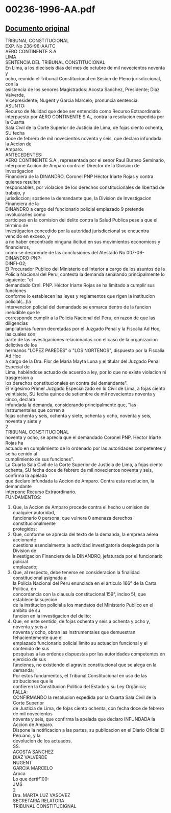 
00236-1996-AA.pdf
=================
  
[Documento original](https://tc.gob.pe/jurisprudencia/1998/00236-1996-AA.pdf)  
---  
TRIBUNAL CONSTITUCIONAL  
EXP. No 236-96-AA/TC  
AERO CONTINENTE S.A.  
LIMA  
SENTENCIA DEL TRIBUNAL CONSTITUCIONAL  
En Lima, a los dieciseis dias del mes de octubre de mil novecientos noventa y  
ocho, reunido el Tribunal Constitucional en Sesion de Pleno jurisdiccional, con la  
asistencia de los senores Magistrados: Acosta Sanchez, Presidente; Diaz Valverde,  
Vicepresidente; Nugent y Garcia Marcelo; pronuncia sentencia:  
ASUNTO:  
Recurso de Nulidad que debe ser entendido como Recurso Extraordinario  
interpuesto por AERO CONTINENTE S.A., contra la resolucion expedida por la Cuarta  
Sala Civil de la Corte Superior de Justicia de Lima, de fojas ciento ochenta, SU fecha  
doce de febrero de mil novecientos noventa y seis, que declaro infundada la Accion de  
Amparo.  
ANTECEDENTES:  
AERO CONTINENTE S.A., representada por el senor Raul Burneo Seminario,  
interpone Accion de Amparo contra el Director de la Division de Investigacion  
Financiera de la DINANDRO, Coronel PNP Héctor Iriarte Rojas y contra quienes resulten  
responsables, por violacion de los derechos constitucionales de libertad de trabajo, y  
jurisdiccion; sostiene la demandante que, la Division de Investigacion Financiera de la  
DINANDRO a cargo del funcionario policial emplazado 9 pretende involucrarles como  
participes en la comision del delito contra la Salud Publica pese a que el término de  
investigacion concedido por la autoridad jurisdiccional se encuentra vencido en exceso, y  
a no haber encontrado ninguna ilicitud en sus movimientos economicos y financieros,  
como se desprende de las conclusiones del Atestado No 007-06-DINANDRO-PNP-  
DINFI-G2;  
El Procurador Publico del Ministerio del Interior a cargo de los asuntos de la  
Policia Nacional del Peru, contesta la demanda senalando principalmente lo siguiente: "el  
demandado Crnl. PNP. Héctor Iriarte Rojas se ha limitado a cumplir sus funciones  
conforme lo establecen las leyes y reglamentos que rigen la institucion policial(...)la  
intervencion policial del demandado se enmarca dentro de la funcion ineludible que le  
corresponde cumplir a la Policia Nacional del Peru, en razon de que las diligencias  
ampliatorias fueron decretadas por el Juzgado Penal y la Fiscalia Ad Hoc, las cuales son  
parte de las investigaciones relacionadas con el caso de la organizacion delictiva de los  
hermanos "LOPEZ PAREDES" o "LOS NORTENOS", dispuesto por la Fiscalia Ad Hoc  
a cargo de la Dra. Flor de Maria Mayta Luna y el titular del Juzgado Penal Especial de  
Lima, habiéndose actuado de acuerdo a ley, por lo que no existe violacion ni trasgresion a  
los derechos constitucionales en contra del demandante".  
El Vigésimo Primer Juzgado Especializado en lo Civil de Lima, a fojas ciento  
veintisiete, SU fecha quince de setiembre de mil novecientos noventa y cinco, declara  
infundada la demanda, considerando principalmente que, "las instrumentales que corren a  
fojas ochenta y seis, ochenta y siete, ochenta y ocho, noventa y seis, noventa y siete y  
2  
TRIBUNAL CONSTITUCIONAL  
noventa y ocho, se aprecia que el demandado Coronel PNP. Héctor Iriarte Rojas ha  
actuado en cumplimiento de lo ordenado por las autoridades competentes y se ha cenido al  
cumplimiento de sus funciones".  
La Cuarta Sala Civil de la Corte Superior de Justicia de Lima, a fojas ciento  
ochenta, SU fecha doce de febrero de mil novecientos noventa y seis, confirma la apelada  
que declaro infundada la Accion de Amparo. Contra esta resolucion, la demandante  
interpone Recurso Extraordinario.  
FUNDAMENTOS:  
1. Que, la Accion de Amparo procede contra el hecho u omision de cualquier autoridad,  
funcionario 0 persona, que vulnera 0 amenaza derechos constitucionalmente  
protegidos;  
2. Que, conforme se aprecia del texto de la demanda, la empresa aérea accionante  
cuestiona esencialmente la actividad investigatoria desplegada por la Division de  
Investigacion Financiera de la DINANDRO, jefaturada por el funcionario policial  
emplazado;  
3. Que, al respecto, debe tenerse en consideracion la finalidad constitucional asignada a  
la Policia Nacional del Peru enunciada en el articulo 166° de la Carta Politica, en  
concordancia con la clausula constitucional 159°, inciso 5), que establece la sujecion  
de la institucion policial a los mandatos del Ministerio Publico en el ambito de su  
funcion en la investigacion del delito;  
4. Que, en este sentido, de fojas ochenta y seis a ochenta y ocho y, noventa y seis a  
noventa y ocho, obran las instrumentales que demuestran fehacientemente que el  
emplazado funcionario policial limito su actuacion funcional y el contenido de sus  
pesquisas a las ordenes dispuestas por las autoridades competentes en ejercicio de sus  
funciones, no existiendo el agravio constitucional que se alega en la demanda;  
Por estos fundamentos, el Tribunal Constitucional en uso de las atribuciones que le  
confieren la Constitucion Politica del Estado y su Ley Orgânica;  
FALLA:  
CONFIRMANDO la resolucion expedida por la Cuarta Sala Civil de la Corte Superior  
de Justicia de Lima, de fojas ciento ochenta, con fecha doce de febrero de mil novecientos  
noventa y seis, que confirma la apelada que declaro INFUNDADA la Accion de Amparo.  
Dispone la notificacion a las partes, su publicacion en el Diario Oficial El Peruano, y la  
devolucion de los actuados.  
SS.  
ACOSTA SANCHEZ  
DIAZ VALVERDE  
NUGENT  
GARCIA MARCELO  
Aroca  
Lo que dertif100:  
JMS  
2  
Dra. MARTA LUZ VASOVEZ  
SECRETARIA RELATORA  
TRIBUNAL CONSTITUCIGNAL